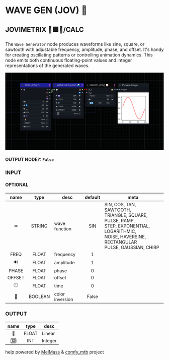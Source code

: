 # WAVE GEN (JOV) 🌊

## JOVIMETRIX 🔺🟩🔵/CALC

The `Wave Generator` node produces waveforms like sine, square, or sawtooth with adjustable frequency, amplitude, phase, and offset. It's handy for creating oscillating patterns or controlling animation dynamics. This node emits both continuous floating-point values and integer representations of the generated waves.

![WAVE GEN](https://raw.githubusercontent.com/Amorano/Jovimetrix-examples/master/node/WAVE%20GEN/WAVE%20GEN.png)

#### OUTPUT NODE?: `False`

### INPUT

#### OPTIONAL

name | type | desc | default | meta
:---:|:---:|---|:---:|---
♒ | STRING | wave function | SIN | SIN, COS, TAN, SAWTOOTH,<br>TRIANGLE, SQUARE, PULSE, RAMP,<br>STEP, EXPONENTIAL, LOGARITHMIC,<br>NOISE, HAVERSINE, RECTANGULAR<br>PULSE, GAUSSIAN, CHIRP
FREQ | FLOAT | frequency | 1 | 
🔊 | FLOAT | amplitude | 1 | 
PHASE | FLOAT | phase | 0 | 
OFFSET | FLOAT | offset | 0 | 
🕛 | FLOAT | time | 0 | 
🔳 | BOOLEAN | color inversion | False | 

### OUTPUT

name | type | desc
:---:|:---:|---
🛟 | FLOAT | Linear 
🔟 | INT | Integer 

help powered by [MelMass](https://github.com/melMass) & [comfy_mtb](https://github.com/melMass/comfy_mtb) project